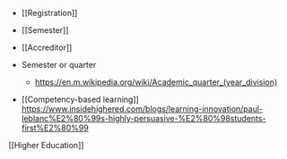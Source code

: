 - [[Registration]]

- [[Semester]]
- [[Accreditor]]

- Semester or quarter
	-  https://en.m.wikipedia.org/wiki/Academic_quarter_(year_division)

- [[Competency-based learning]] https://www.insidehighered.com/blogs/learning-innovation/paul-leblanc%E2%80%99s-highly-persuasive-%E2%80%98students-first%E2%80%99

[[Higher Education]]
